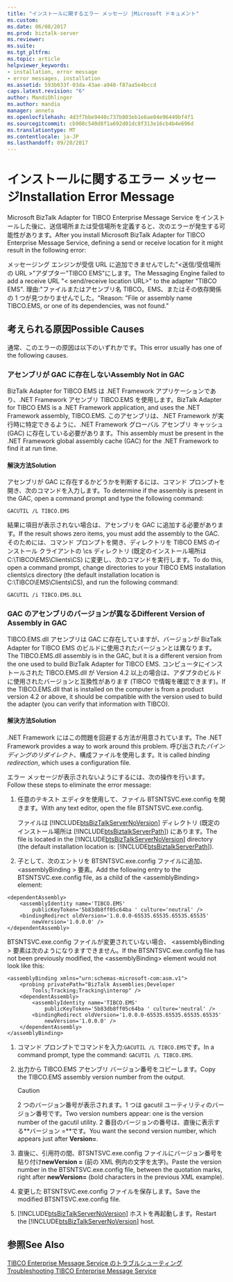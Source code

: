 ```yaml
---
title: "インストールに関するエラー メッセージ |Microsoft ドキュメント"
ms.custom: 
ms.date: 06/08/2017
ms.prod: biztalk-server
ms.reviewer: 
ms.suite: 
ms.tgt_pltfrm: 
ms.topic: article
helpviewer_keywords:
- installation, error message
- error messages, installation
ms.assetid: 593b033f-03da-43ae-a948-f87aa5e4bccd
caps.latest.revision: "6"
author: MandiOhlinger
ms.author: mandia
manager: anneta
ms.openlocfilehash: 4d3f7bbe9440c737b803eb1e6ae04e96449bf4f1
ms.sourcegitcommit: cb908c540d8f1a692d01dc8f313e16cb4b4e696d
ms.translationtype: MT
ms.contentlocale: ja-JP
ms.lasthandoff: 09/20/2017
---
```

# <a name="installation-error-message"></a><span data-ttu-id="dfcf3-102">インストールに関するエラー メッセージ</span><span class="sxs-lookup"><span data-stu-id="dfcf3-102">Installation Error Message</span></span>
<span data-ttu-id="dfcf3-103">Microsoft BizTalk Adapter for TIBCO Enterprise Message Service をインストールした後に、送信場所または受信場所を定義すると、次のエラーが発生する可能性があります。</span><span class="sxs-lookup"><span data-stu-id="dfcf3-103">After you install Microsoft BizTalk Adapter for TIBCO Enterprise Message Service, defining a send or receive location for it might result in the following error:</span></span>  
  
 <span data-ttu-id="dfcf3-104">メッセージング エンジンが受信 URL に追加できませんでした"\<送信/受信場所の URL >"アダプター"TIBCO EMS"にします。</span><span class="sxs-lookup"><span data-stu-id="dfcf3-104">The Messaging Engine failed to add a receive URL "\< send/receive location URL>" to the adapter "TIBCO EMS".</span></span> <span data-ttu-id="dfcf3-105">理由:"ファイルまたはアセンブリ名 TIBCO。EMS、またはその依存関係の 1 つが見つかりませんでした。"</span><span class="sxs-lookup"><span data-stu-id="dfcf3-105">Reason: "File or assembly name TIBCO.EMS, or one of its dependencies, was not found."</span></span>  
  
## <a name="possible-causes"></a><span data-ttu-id="dfcf3-106">考えられる原因</span><span class="sxs-lookup"><span data-stu-id="dfcf3-106">Possible Causes</span></span>  
 <span data-ttu-id="dfcf3-107">通常、このエラーの原因は以下のいずれかです。</span><span class="sxs-lookup"><span data-stu-id="dfcf3-107">This error usually has one of the following causes.</span></span>  
  
### <a name="assembly-not-in-gac"></a><span data-ttu-id="dfcf3-108">アセンブリが GAC に存在しない</span><span class="sxs-lookup"><span data-stu-id="dfcf3-108">Assembly Not in GAC</span></span>  
 <span data-ttu-id="dfcf3-109">BizTalk Adapter for TIBCO EMS は .NET Framework アプリケーションであり、.NET Framework アセンブリ TIBCO.EMS を使用します。</span><span class="sxs-lookup"><span data-stu-id="dfcf3-109">BizTalk Adapter for TIBCO EMS is a .NET Framework application, and uses the .NET Framework assembly, TIBCO.EMS.</span></span> <span data-ttu-id="dfcf3-110">このアセンブリは、.NET Framework が実行時に特定できるように、.NET Framework グローバル アセンブリ キャッシュ (GAC) に存在している必要があります。</span><span class="sxs-lookup"><span data-stu-id="dfcf3-110">This assembly must be present in the .NET Framework global assembly cache (GAC) for the .NET Framework to find it at run time.</span></span>  
  
#### <a name="solution"></a><span data-ttu-id="dfcf3-111">解決方法</span><span class="sxs-lookup"><span data-stu-id="dfcf3-111">Solution</span></span>  
 <span data-ttu-id="dfcf3-112">アセンブリが GAC に存在するかどうかを判断するには、コマンド プロンプトを開き、次のコマンドを入力します。</span><span class="sxs-lookup"><span data-stu-id="dfcf3-112">To determine if the assembly is present in the GAC, open a command prompt and type the following command:</span></span>  
  
 `GACUTIL /L TIBCO.EMS`  
  
 <span data-ttu-id="dfcf3-113">結果に項目が表示されない場合は、アセンブリを GAC に追加する必要があります。</span><span class="sxs-lookup"><span data-stu-id="dfcf3-113">If the result shows zero items, you must add the assembly to the GAC.</span></span> <span data-ttu-id="dfcf3-114">そのためには、コマンド プロンプトを開き、ディレクトリを TIBCO EMS のインストール クライアントの \cs ディレクトリ (既定のインストール場所は C:\TIBCO\EMS\Clients\CS) に変更し、次のコマンドを実行します。</span><span class="sxs-lookup"><span data-stu-id="dfcf3-114">To do this, open a command prompt, change directories to your TIBCO EMS installation clients\cs directory (the default installation location is C:\TIBCO\EMS\Clients\CS), and run the following command:</span></span>  
  
 `GACUTIL /i TIBCO.EMS.DLL`  
  
### <a name="different-version-of-assembly-in-gac"></a><span data-ttu-id="dfcf3-115">GAC のアセンブリのバージョンが異なる</span><span class="sxs-lookup"><span data-stu-id="dfcf3-115">Different Version of Assembly in GAC</span></span>  
 <span data-ttu-id="dfcf3-116">TIBCO.EMS.dll アセンブリは GAC に存在していますが、バージョンが BizTalk Adapter for TIBCO EMS のビルドに使用されたバージョンとは異なります。</span><span class="sxs-lookup"><span data-stu-id="dfcf3-116">The TIBCO.EMS.dll assembly is in the GAC, but it is a different version from the one used to build BizTalk Adapter for TIBCO EMS.</span></span> <span data-ttu-id="dfcf3-117">コンピュータにインストールされた TIBCO.EMS.dll が Version 4.2 以上の場合は、アダプタのビルドに使用されたバージョンと互換性があります (TIBCO で情報を確認できます)。</span><span class="sxs-lookup"><span data-stu-id="dfcf3-117">If the TIBCO.EMS.dll that is installed on the computer is from a product version 4.2 or above, it should be compatible with the version used to build the adapter (you can verify that information with TIBCO).</span></span>  
  
#### <a name="solution"></a><span data-ttu-id="dfcf3-118">解決方法</span><span class="sxs-lookup"><span data-stu-id="dfcf3-118">Solution</span></span>  
 <span data-ttu-id="dfcf3-119">.NET Framework にはこの問題を回避する方法が用意されています。</span><span class="sxs-lookup"><span data-stu-id="dfcf3-119">The .NET Framework provides a way to work around this problem.</span></span> <span data-ttu-id="dfcf3-120">呼び出された*バインディングのリダイレクト*、構成ファイルを使用します。</span><span class="sxs-lookup"><span data-stu-id="dfcf3-120">It is called *binding redirection*, which uses a configuration file.</span></span>  
  
 <span data-ttu-id="dfcf3-121">エラー メッセージが表示されないようにするには、次の操作を行います。</span><span class="sxs-lookup"><span data-stu-id="dfcf3-121">Follow these steps to eliminate the error message:</span></span>  
  
1.  <span data-ttu-id="dfcf3-122">任意のテキスト エディタを使用して、ファイル BTSNTSVC.exe.config を開きます。</span><span class="sxs-lookup"><span data-stu-id="dfcf3-122">With any text editor, open the file BTSNTSVC.exe.config.</span></span>  
  
     <span data-ttu-id="dfcf3-123">ファイルは [!INCLUDE[btsBizTalkServerNoVersion](../includes/btsbiztalkservernoversion-md.md)] ディレクトリ (既定のインストール場所は [!INCLUDE[btsBiztalkServerPath](../includes/btsbiztalkserverpath-md.md)]) にあります。</span><span class="sxs-lookup"><span data-stu-id="dfcf3-123">The file is located in the [!INCLUDE[btsBizTalkServerNoVersion](../includes/btsbiztalkservernoversion-md.md)] directory (the default installation location is: [!INCLUDE[btsBiztalkServerPath](../includes/btsbiztalkserverpath-md.md)]).</span></span>  
  
2.  <span data-ttu-id="dfcf3-124">子として、次のエントリを BTSNTSVC.exe.config ファイルに追加、 \<assemblyBinding > 要素。</span><span class="sxs-lookup"><span data-stu-id="dfcf3-124">Add the following entry to the BTSNTSVC.exe.config file, as a child of the \<assemblyBinding> element:</span></span>  
  
```  
<dependentAssembly>  
    <assemblyIdentity name='TIBCO.EMS'  
        publicKeyToken='5b83db8ff05c64ba ' culture='neutral' />  
    <bindingRedirect oldVersion='1.0.0.0-65535.65535.65535.65535'  
        newVersion='1.0.0.0' />  
</dependentAssembly>  
```  
  
 <span data-ttu-id="dfcf3-125">BTSNTSVC.exe.config ファイルが変更されていない場合、 \<assemblyBinding > 要素は次のようになりますできません。</span><span class="sxs-lookup"><span data-stu-id="dfcf3-125">If the BTSNTSVC.exe.config file has not been previously modified, the \<assemblyBinding> element would not look like this:</span></span>  
  
```  
<assemblyBinding xmlns="urn:schemas-microsoft-com:asm.v1">  
    <probing privatePath="BizTalk Assemblies;Developer  
        Tools;Tracking;Tracking\interop" />  
    <dependentAssembly>  
        <assemblyIdentity name='TIBCO.EMS'  
            publicKeyToken='5b83db8ff05c64ba ' culture='neutral' />  
        <bindingRedirect oldVersion='1.0.0.0-65535.65535.65535.65535'  
            newVersion='1.0.0.0' />  
    </dependentAssembly>  
</assemblyBinding>  
```  
  
1.  <span data-ttu-id="dfcf3-126">コマンド プロンプトでコマンドを入力:`GACUTIL /L TIBCO.EMS`です。</span><span class="sxs-lookup"><span data-stu-id="dfcf3-126">In a command prompt, type the command: `GACUTIL /L TIBCO.EMS`.</span></span>  
  
2.  <span data-ttu-id="dfcf3-127">出力から TIBCO.EMS アセンブリ バージョン番号をコピーします。</span><span class="sxs-lookup"><span data-stu-id="dfcf3-127">Copy the TIBCO.EMS assembly version number from the output.</span></span>  
  
    > [!CAUTION]
    >  <span data-ttu-id="dfcf3-128">2 つのバージョン番号が表示されます。1 つは gacutil ユーティリティのバージョン番号です。</span><span class="sxs-lookup"><span data-stu-id="dfcf3-128">Two version numbers appear: one is the version number of the gacutil utility.</span></span> <span data-ttu-id="dfcf3-129">2 番目のバージョンの番号は、直後に表示する**バージョン =**です。</span><span class="sxs-lookup"><span data-stu-id="dfcf3-129">You want the second version number, which appears just after **Version=**.</span></span>  
  
3.  <span data-ttu-id="dfcf3-130">直後に、引用符の間、BTSNTSVC.exe.config ファイルにバージョン番号を貼り付け**newVersion =** (前の XML 例内の文字を太字)。</span><span class="sxs-lookup"><span data-stu-id="dfcf3-130">Paste the version number in the BTSNTSVC.exe.config file, between the quotation marks, right after **newVersion=** (bold characters in the previous XML example).</span></span>  
  
4.  <span data-ttu-id="dfcf3-131">変更した BTSNTSVC.exe.config ファイルを保存します。</span><span class="sxs-lookup"><span data-stu-id="dfcf3-131">Save the modified BTSNTSVC.exe.config file.</span></span>  
  
5.  <span data-ttu-id="dfcf3-132">[!INCLUDE[btsBizTalkServerNoVersion](../includes/btsbiztalkservernoversion-md.md)] ホストを再起動します。</span><span class="sxs-lookup"><span data-stu-id="dfcf3-132">Restart the [!INCLUDE[btsBizTalkServerNoVersion](../includes/btsbiztalkservernoversion-md.md)] host.</span></span>  
  
## <a name="see-also"></a><span data-ttu-id="dfcf3-133">参照</span><span class="sxs-lookup"><span data-stu-id="dfcf3-133">See Also</span></span>  
 [<span data-ttu-id="dfcf3-134">TIBCO Enterprise Message Service のトラブルシューティング</span><span class="sxs-lookup"><span data-stu-id="dfcf3-134">Troubleshooting TIBCO Enterprise Message Service</span></span>](../core/troubleshooting-tibco-enterprise-message-service.md)